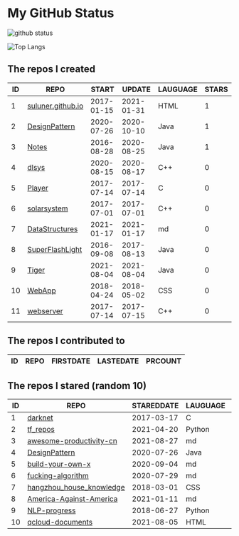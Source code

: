# My GitHub Status

<img src="https://github-readme-stats-1.yihong0618.vercel.app/api?username=ThaddeusJiang&show_icons=true&&&hide_title=true&count_private=true" alt="github status" />

![Top Langs](https://github-readme-stats-1.yihong0618.vercel.app/api/top-langs/?username=ThaddeusJiang&layout=compact)

<!--START_SECTION:my_github-->
## The repos I created
| ID |                               REPO                                |   START    |   UPDATE   | LAUGUAGE | STARS |
|----|-------------------------------------------------------------------|------------|------------|----------|-------|
|  1 | [suluner.github.io](https://github.com/suluner/suluner.github.io) | 2017-01-15 | 2021-01-31 | HTML     |     1 |
|  2 | [DesignPattern](https://github.com/suluner/DesignPattern)         | 2020-07-26 | 2020-10-10 | Java     |     1 |
|  3 | [Notes](https://github.com/suluner/Notes)                         | 2016-08-28 | 2020-08-25 | Java     |     1 |
|  4 | [dlsys](https://github.com/suluner/dlsys)                         | 2020-08-15 | 2020-08-17 | C++      |     0 |
|  5 | [Player](https://github.com/suluner/Player)                       | 2017-07-14 | 2017-07-14 | C        |     0 |
|  6 | [solarsystem](https://github.com/suluner/solarsystem)             | 2017-07-01 | 2017-07-01 | C++      |     0 |
|  7 | [DataStructures](https://github.com/suluner/DataStructures)       | 2021-01-17 | 2021-01-17 | md       |     0 |
|  8 | [SuperFlashLight](https://github.com/suluner/SuperFlashLight)     | 2016-09-08 | 2017-08-13 | Java     |     0 |
|  9 | [Tiger](https://github.com/suluner/Tiger)                         | 2021-08-04 | 2021-08-04 | Java     |     0 |
| 10 | [WebApp](https://github.com/suluner/WebApp)                       | 2018-04-24 | 2018-05-02 | CSS      |     0 |
| 11 | [webserver](https://github.com/suluner/webserver)                 | 2017-07-14 | 2017-07-15 | C++      |     0 |

## The repos I contributed to
| ID | REPO | FIRSTDATE | LASTEDATE | PRCOUNT |
|----|------|-----------|-----------|---------|

## The repos I stared (random 10)
| ID |                                        REPO                                        | STAREDDATE | LAUGUAGE | LATESTUPDATE |
|----|------------------------------------------------------------------------------------|------------|----------|--------------|
|  1 | [darknet](https://github.com/pjreddie/darknet)                                     | 2017-03-17 | C        | 2021-11-18   |
|  2 | [tf_repos](https://github.com/lambdaji/tf_repos)                                   | 2021-04-20 | Python   | 2021-11-16   |
|  3 | [awesome-productivity-cn](https://github.com/eastlakeside/awesome-productivity-cn) | 2021-08-27 | md       | 2021-11-18   |
|  4 | [DesignPattern](https://github.com/suluner/DesignPattern)                          | 2020-07-26 | Java     | 2020-10-10   |
|  5 | [build-your-own-x](https://github.com/danistefanovic/build-your-own-x)             | 2020-09-04 | md       | 2021-11-19   |
|  6 | [fucking-algorithm](https://github.com/labuladong/fucking-algorithm)               | 2020-07-29 | md       | 2021-11-19   |
|  7 | [hangzhou_house_knowledge](https://github.com/houshanren/hangzhou_house_knowledge) | 2018-03-01 | CSS      | 2021-11-18   |
|  8 | [America-Against-America](https://github.com/zealotCE/America-Against-America)     | 2021-01-11 | md       | 2021-11-18   |
|  9 | [NLP-progress](https://github.com/sebastianruder/NLP-progress)                     | 2018-06-27 | Python   | 2021-11-18   |
| 10 | [qcloud-documents](https://github.com/tencentyun/qcloud-documents)                 | 2021-08-05 | HTML     | 2021-11-18   |

<!--END_SECTION:my_github-->